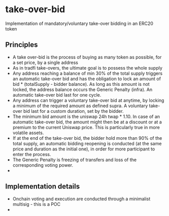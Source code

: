 # take-over-bid
Implementation of mandatory/voluntary take-over bidding in an ERC20 token

## Principles
- A take over-bid is the process of buying as many token as possible, for a set price, by a single address
- As in tradfi take-overs, the ultimate goal is to possess the whole supply
- Any address reaching a balance of min 30% of the total supply triggers an automatic take-over bid and has the obligation to lock an amount of bid * (totalSupply - bidder balance). As long as this amount is not locked, the address balance occurs the Generic Penalty (infra). An automatic take-over bid last for one cycle.
- Any address can trigger a voluntary take-over bid at anytime, by locking a minimum of the required amount as defined supra. A voluntary take-over bid last for a custom duration, set by the bidder.
- The minimum bid amount is the uniswap 24h twap * 1.10. In case of an automatic take-over bid, the amount might then be at a discount or at a premium to the current Uniswap price. This is particularly true in more volatile assets.
- If at the end of the take-over bid, the bidder hold more than 90% of the total supply, an automatic bidding reopening is conducted (at the same price and duration as the initial one), in order for more participant to enter the process.
- The Generic Penalty is freezing of transfers and loss of the corresponding voting power.
-

## Implementation details
- Onchain voting and execution are conducted through a minimalist multisig - this is a POC
- 